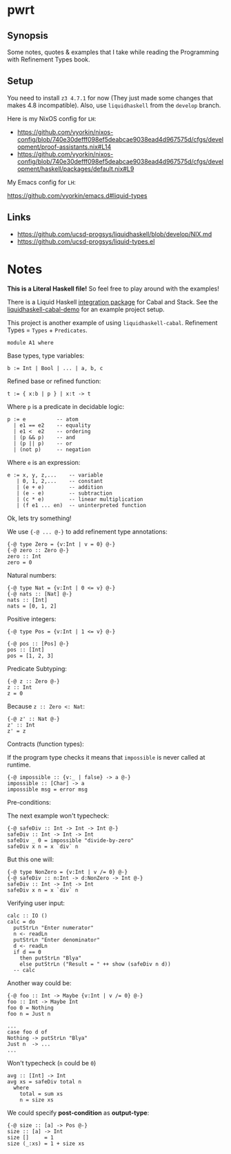 # pwrt

## Synopsis

Some notes, quotes & examples that I take while reading the
Programming with Refinement Types book.

## Setup

You need to install `z3 4.7.1` for now (They just made some
changes that makes 4.8 incompatible). Also, use `liquidhaskell`
from the `develop` branch.

Here is my NixOS config for `LH`:

* https://github.com/vyorkin/nixos-config/blob/740e30defff098ef5deabcae9038ead4d967575d/cfgs/development/proof-assistants.nix#L14
* https://github.com/vyorkin/nixos-config/blob/740e30defff098ef5deabcae9038ead4d967575d/cfgs/development/haskell/packages/default.nix#L9

My Emacs config for `LH`:

https://github.com/vyorkin/emacs.d#liquid-types

## Links

* https://github.com/ucsd-progsys/liquidhaskell/blob/develop/NIX.md
* https://github.com/ucsd-progsys/liquid-types.el

# Notes

**This is a Literal Haskell file!** So feel free to play around
with the examples!

There is a Liquid Haskell [integration
package](https://github.com/spinda/liquidhaskell-cabal) for
Cabal and Stack. See the
[liquidhaskell-cabal-demo](https://github.com/spinda/liquidhaskell-cabal-demo)
for an example project setup.

This project is another example of using `liquidhaskell-cabal`.
Refinement Types = `Types` + `Predicates`.

``` {.haskell .literate}
module A1 where
```

Base types, type variables:

``` {.haskell}
b := Int | Bool | ... | a, b, c
```

Refined base or refined function:

``` {.haskell}
t := { x:b | p } | x:t -> t
```

Where `p` is a predicate in decidable logic:

``` {.haskell}
p := e          -- atom
  | e1 == e2    -- equality
  | e1 <  e2    -- ordering
  | (p && p)    -- and
  | (p || p)    -- or
  | (not p)     -- negation
```

Where `e` is an expression:

``` {.haskell}
e := x, y, z,...    -- variable
   | 0, 1, 2,...    -- constant
   | (e + e)        -- addition
   | (e - e)        -- subtraction
   | (c * e)        -- linear multiplication
   | (f e1 ... en)  -- uninterpreted function
```

Ok, lets try something!

We use `{-@ ... @-}` to add refinement type annotations:

``` {.haskell .literate}
{-@ type Zero = {v:Int | v = 0} @-}
{-@ zero :: Zero @-}
zero :: Int
zero = 0
```

Natural numbers:

``` {.haskell .literate}
{-@ type Nat = {v:Int | 0 <= v} @-}
{-@ nats :: [Nat] @-}
nats :: [Int]
nats = [0, 1, 2]
```

Positive integers:

``` {.haskell .literate}
{-@ type Pos = {v:Int | 1 <= v} @-}
```

``` {.haskell .literate}
{-@ pos :: [Pos] @-}
pos :: [Int]
pos = [1, 2, 3]
```

Predicate Subtyping:

``` {.haskell .literate}
{-@ z :: Zero @-}
z :: Int
z = 0
```

Because `z :: Zero <: Nat`:

``` {.haskell .literate}
{-@ z' :: Nat @-}
z' :: Int
z' = z
```

Contracts (function types):

If the program type checks it means that `impossible` is never called at
runtime.

``` {.haskell .literate}
{-@ impossible :: {v:_ | false} -> a @-}
impossible :: [Char] -> a
impossible msg = error msg
```

Pre-conditions:

The next example won't typecheck:

``` {.haskell}
{-@ safeDiv :: Int -> Int -> Int @-}
safeDiv :: Int -> Int -> Int
safeDiv _ 0 = impossible "divide-by-zero"
safeDiv x n = x `div` n
```

But this one will:

``` {.haskell .literate}
{-@ type NonZero = {v:Int | v /= 0} @-}
{-@ safeDiv :: n:Int -> d:NonZero -> Int @-}
safeDiv :: Int -> Int -> Int
safeDiv x n = x `div` n
```

Verifying user input:

``` {.haskell .literate}
calc :: IO ()
calc = do
  putStrLn "Enter numerator"
  n <- readLn
  putStrLn "Enter denominator"
  d <- readLn
  if d == 0
    then putStrLn "Blya"
    else putStrLn ("Result = " ++ show (safeDiv n d))
  -- calc
```

Another way could be:

``` {.haskell .literate}
{-@ foo :: Int -> Maybe {v:Int | v /= 0} @-}
foo :: Int -> Maybe Int
foo 0 = Nothing
foo n = Just n
```

``` {.haskell}
...
case foo d of
Nothing -> putStrLn "Blya"
Just n  -> ...
...
```

Won't typecheck (`n` could be `0`)

``` {.haskell .literate}
avg :: [Int] -> Int
avg xs = safeDiv total n
  where
    total = sum xs
    n = size xs
```

We could specify **post-condition** as **output-type**:

``` {.haskell .literate}
{-@ size :: [a] -> Pos @-}
size :: [a] -> Int
size []     = 1
size (_:xs) = 1 + size xs
```
